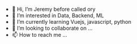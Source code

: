 - 👋 Hi, I’m Jeremy before called ory
- 👀 I’m interested in Data, Backend, ML
- 🌱 I’m currently learning Vuejs, javascript, python
- 💞️ I’m looking to collaborate on ...
- 📫 How to reach me ...

<!---
ory-ion/ory-ion is a ✨ special ✨ repository because its `README.md` (this file) appears on your GitHub profile.
You can click the Preview link to take a look at your changes.
--->
